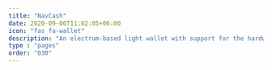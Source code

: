 ```yaml
---
title: "NavCash"
date: 2020-09-06T11:02:05+06:00
icon: "fas fa-wallet"
description: "An electrum-based light wallet with support for the hardware wallet."
type : "pages"
order: "030"
---
```


